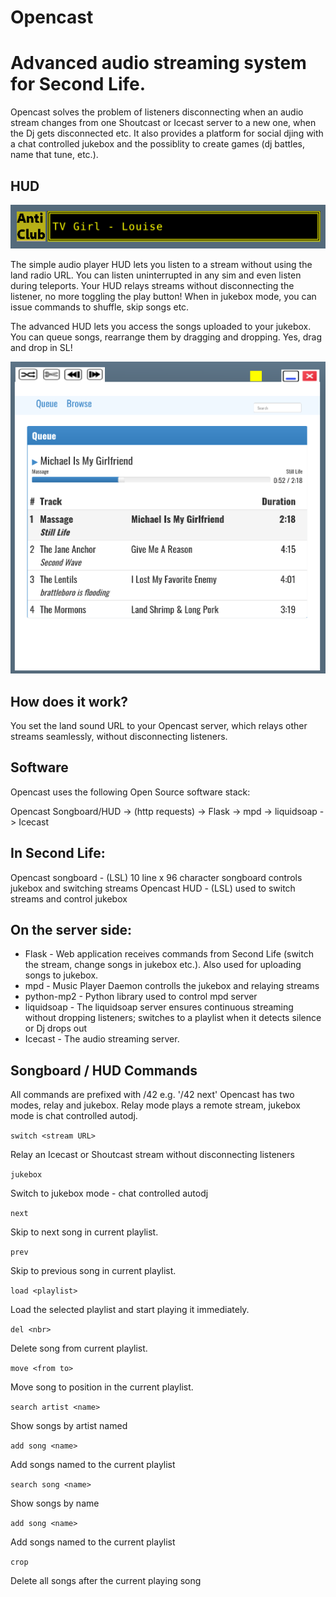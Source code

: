 # Opencast

Advanced audio streaming system for Second Life.
================================================

Opencast solves the problem of listeners disconnecting when an audio stream changes from one Shoutcast or Icecast server to a new one, when the Dj gets disconnected etc.
It also provides a platform for social djing with a chat controlled jukebox and the possiblity to create games (dj battles, name that tune, etc.).

HUD
---

![HUD screenshot](anticlub_hud_screenshot.png)

The simple audio player HUD lets you listen to a stream without using the land radio URL. You can listen uninterrupted in any sim and even listen during teleports.
Your HUD relays streams without disconnecting the listener, no more toggling the play button! When in jukebox mode, you can issue commands to shuffle, skip songs etc.

The advanced HUD lets you access the songs uploaded to your jukebox. You can queue songs, rearrange them by dragging and dropping. Yes, drag and drop in SL!

![Complex HUD screenshot](complex_hud.png)

How does it work?
-----------------
You set the land sound URL to your Opencast server, which relays other streams seamlessly, without disconnecting listeners.

Software
--------

Opencast uses the following Open Source software stack:

Opencast Songboard/HUD ->  (http requests) -> Flask -> mpd -> liquidsoap -> Icecast

In Second Life:
---------------

Opencast songboard - (LSL) 10 line x 96 character songboard controls jukebox and switching streams
Opencast HUD - (LSL) used to switch streams and control jukebox

On the server side:
-------------------

* Flask - Web application receives commands from Second Life (switch the stream, change songs in jukebox etc.). Also used for uploading songs to jukebox.
* mpd - Music Player Daemon controlls the jukebox and relaying streams
* python-mp2 - Python library used to control mpd server
* liquidsoap - The liquidsoap server ensures continuous streaming without dropping listeners; switches to a playlist when it detects silence or Dj drops out
* Icecast - The audio streaming server.



Songboard / HUD Commands
------------------------

All commands are prefixed with /42 e.g. '/42 next'
Opencast has two modes, relay and jukebox. Relay mode plays a remote stream, jukebox mode is chat controlled autodj.


`switch <stream URL>`


   Relay an Icecast or Shoutcast stream without disconnecting listeners

`jukebox`

   Switch to jukebox mode - chat controlled autodj

`next`

   Skip to next song in current playlist.

`prev`

   Skip to previous song in current playlist.

`load <playlist>`

   Load the selected playlist and start playing it immediately.

`del <nbr>`

   Delete song <nbr> from current playlist.

`move <from to>`

  Move song <from> to position <to> in the current playlist.

`search artist <name>`

  Show songs by artist named <name>

`add song <name>`

  Add songs named <name> to the current playlist

`search song <name>`

  Show songs by name <name>

`add song <name>`

  Add songs named <name> to the current playlist

`crop`

  Delete all songs after the current playing song
